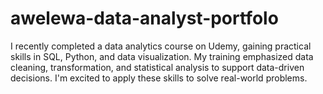 # awelewa-data-analyst-portfolo
I recently completed a data analytics course on Udemy, gaining practical skills in SQL, Python, and data visualization. My training emphasized data cleaning, transformation, and statistical analysis to support data-driven decisions. I'm excited to apply these skills to solve real-world problems.
